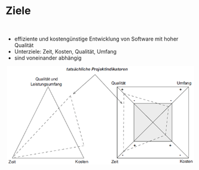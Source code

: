 <br>

# Ziele
<br>

- effiziente und kostengünstige Entwicklung von Software mit hoher Qualität
- Unterziele: Zeit, Kosten, Qualität, Umfang
- sind voneinander abhängig

<img style="float: right;" src="https://github.com/BastimanCode/praesentation/blob/master/folien/1_einleitung/Magisches_Dreieck_Teufelsquadrat.PNG?raw=true" alt="Magisches Dreieck, Teufelsquadrat" width="500"/>